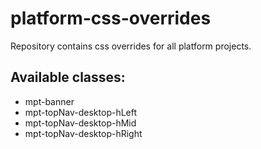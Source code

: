 # platform-css-overrides
Repository contains css overrides for all platform projects.
## Available classes:
- mpt-banner
- mpt-topNav-desktop-hLeft
- mpt-topNav-desktop-hMid
- mpt-topNav-desktop-hRight
